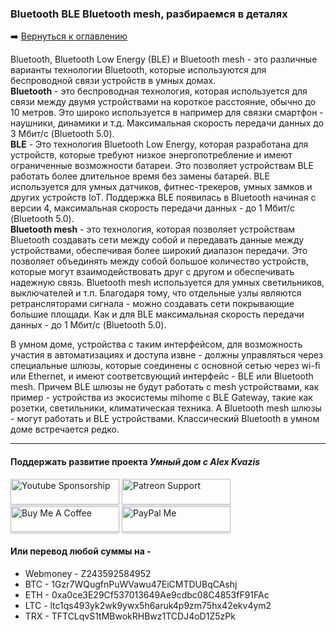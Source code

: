 ### Bluetooth BLE Bluetooth mesh, разбираемся в деталях    

:arrow_right: [Вернуться к оглавлению](https://github.com/kvazis/training/tree/master/lessons/articles/articles)

Bluetooth, Bluetooth Low Energy (BLE) и Bluetooth mesh - это различные варианты технологии Bluetooth, которые используются для беспроводной связи устройств в умных домах.    
**Bluetooth** - это беспроводная технология, которая используется для связи между двумя устройствами на короткое расстояние, обычно до 10 метров. Это широко используется в например для связки смартфон - наушники, динамики и т.д. Максимальная скорость передачи данных до 3 Мбит/с (Bluetooth 5.0).    
**BLE** - Это технология Bluetooth Low Energy, которая разработана для устройств, которые требуют низкое энергопотребление и имеют ограниченные возможности батареи. Это позволяет устройствам BLE работать более длительное время без замены батарей. BLE используется для умных датчиков, фитнес-трекеров, умных замков и других устройств IoT. Поддержка BLE появилась в Bluetooth начиная с версии 4, максимальная скорость передачи данных - до 1 Мбит/с (Bluetooth 5.0).     
**Bluetooth mesh** - это технология, которая позволяет устройствам Bluetooth создавать сети между собой и передавать данные между устройствами, обеспечивая более широкий диапазон передачи. Это позволяет объединять между собой большое количество устройств, которые могут взаимодействовать друг с другом и обеспечивать надежную связь. Bluetooth mesh используется для умных светильников, выключателей и т.п. Благодаря тому, что отдельные узлы являются ретрансляторами сигнала - можно создавать сети покрывающие большие площади. Как и для BLE максимальная скорость передачи данных - до 1 Мбит/с (Bluetooth 5.0).     

В умном доме, устройства с таким интерфейсом, для возможность участия в автоматизациях и доступа извне - должны управляться через специальные шлюзы, которые соединены с основной сетью через wi-fi или Ethernet, и имеют соответсвующий интерфейс - BLE или Bluetooth mesh. Причем BLE шлюзы не будут работать с mesh устройствами, как пример - устройства из экосистемы mihome с BLE Gateway, такие как розетки, светильники, климатическая техника. А Bluetooth mesh шлюзы - могут работать и BLE устройствами. Классический Bluetooth в умном доме встречается редко.    
____
#### Поддержать развитие проекта *Умный дом с Alex Kvazis*    
<a href="https://www.youtube.com/channel/UCcq9onYHbs6go3kDpfBoqhg/join" target="_blank"><img src="https://raw.githubusercontent.com/kvazis/training/master/lessons/img/youtube.png" alt="Youtube Sponsorship" style="height: 41px !important;width: 174px !important;box-shadow: 0px 3px 2px 0px rgba(190, 190, 190, 0.5) !important;-webkit-box-shadow: 0px 3px 2px 0px rgba(190, 190, 190, 0.5) !important;" ></a>
<a href="https://www.patreon.com/alex_kvazis" target="_blank"><img src="https://raw.githubusercontent.com/kvazis/training/master/lessons/img/patreon-button.png" alt="Patreon Support" style="height: 41px !important;width: 174px !important;box-shadow: 0px 3px 2px 0px rgba(190, 190, 190, 0.5) !important;-webkit-box-shadow: 0px 3px 2px 0px rgba(190, 190, 190, 0.5) !important;" ></a>
<a href="https://www.buymeacoffee.com/greatkvazis" target="_blank"><img src="https://raw.githubusercontent.com/kvazis/training/master/lessons/img/buymeacoffee.png" alt="Buy Me A Coffee" style="height: 41px !important;width: 174px !important;box-shadow: 0px 3px 2px 0px rgba(190, 190, 190, 0.5) !important;-webkit-box-shadow: 0px 3px 2px 0px rgba(190, 190, 190, 0.5) !important;" ></a>
<a href="https://www.paypal.com/paypalme/greatkvazis" target="_blank"><img src="https://raw.githubusercontent.com/kvazis/training/master/lessons/img/paypal.png" alt="PayPal Me" style="height: 41px !important;width: 174px !important;box-shadow: 0px 3px 2px 0px rgba(190, 190, 190, 0.5) !important;-webkit-box-shadow: 0px 3px 2px 0px rgba(190, 190, 190, 0.5) !important;" ></a>

#### Или перевод любой суммы на -     
* Webmoney - Z243592584952
* BTC - 1Gzr7WQugfnPuWVawu47EiCMTDUBqCAshj
* ETH - 0xa0ce3E29Cf537013649Ae9cdbc08C4853fF91FAc
* LTC - ltc1qs493yk2wk9ywx5h6aruk4p9zm75hx42ekv4ym2
* TRX - TFTCLqvS1tMBwokRHBwz1TCDJ4oD1Z5zPk